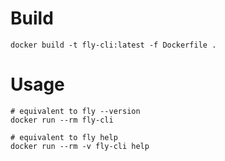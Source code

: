 # Build

```
docker build -t fly-cli:latest -f Dockerfile .
```

# Usage

```
# equivalent to fly --version
docker run --rm fly-cli 

# equivalent to fly help
docker run --rm -v fly-cli help
```
